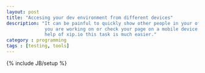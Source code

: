 ```yaml
---
layout: post
title: "Accesing your dev environment from different devices"
description: "It can be painful to quickly show other people in your office what 
              you are working on or check your page on a mobile device. With the 
              help of xip.io this task is much easier."
category : programming
tags : [testing, tools]
---
```

{% include JB/setup %}

